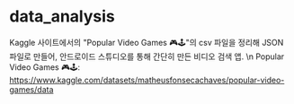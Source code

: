 # data_analysis
Kaggle 사이트에서의 "Popular Video Games 🎮🕹️"의 csv 파일을 정리해 JSON 파일로 만들어,
안드로이드 스튜디오를 통해 간단히 만든 비디오 검색 앱. \n
Popular Video Games 🎮🕹️: https://www.kaggle.com/datasets/matheusfonsecachaves/popular-video-games/data
